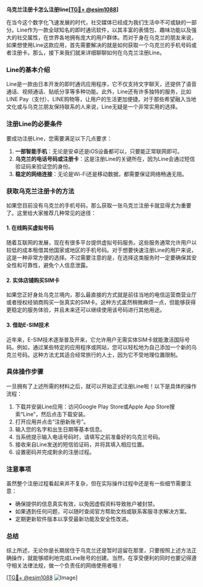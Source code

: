 **乌克兰注册卡怎么注册line[[TG💪+ @esim1088](https://t.me/s/esim1088)]**

在当今这个数字化飞速发展的时代，社交媒体已经成为我们生活中不可或缺的一部分。Line作为一款全球知名的即时通讯软件，以其丰富的表情包、趣味功能以及强大的社交属性，在世界各地拥有庞大的用户群体。而对于身在乌克兰的朋友来说，如果想使用Line这款应用，首先需要解决的就是如何获取一个乌克兰的手机号码或者注册卡。那么，接下来我们就来详细聊聊如何在乌克兰注册Line。

### Line的基本介绍

Line是一款由日本开发的即时通讯应用程序，它不仅支持文字聊天，还提供了语音通话、视频通话、贴纸分享等多种功能。此外，Line还有许多独特的服务，比如LINE Pay（支付）、LINE购物等，让用户的生活更加便捷。对于那些希望融入当地文化或与乌克兰朋友保持联系的人来说，Line无疑是一个非常实用的选择。

### 注册Line的必要条件

要成功注册Line，您需要满足以下几点要求：

1. **一部智能手机**：无论是安卓还是iOS设备都可以，只要能正常联网即可。
2. **乌克兰的电话号码或注册卡**：这是注册Line的关键所在，因为Line会通过短信验证码来验证您的身份。
3. **稳定的网络连接**：无论是Wi-Fi还是移动数据，都需要保证网络畅通无阻。

### 获取乌克兰注册卡的方法

如果您目前没有乌克兰的手机号码，那么获取一张乌克兰注册卡就显得尤为重要了。这里给大家推荐几种常见的途径：

#### 1. 在线购买虚拟号码

随着互联网的发展，现在有很多平台提供虚拟号码服务。这些服务通常允许用户以较低的成本租借其他国家或地区的手机号码。对于想要快速注册Line的用户来说，这是一种非常方便的选择。不过需要注意的是，在选择这类服务时一定要确保其安全性和可靠性，避免个人信息泄露。

#### 2. 实体店铺购买SIM卡

如果您正好身处乌克兰境内，那么最直接的方式就是前往当地的电信运营商营业厅或者授权经销商购买一张真实的SIM卡。这种方式虽然稍微麻烦一点，但能够获得更稳定的服务体验，并且未来还可以继续使用该号码进行其他用途。

#### 3. 借助E-SIM技术

近年来，E-SIM技术逐渐普及开来，它允许用户无需实体SIM卡就能激活国际号码。例如，通过某些特定的应用程序或网站，您可以轻松地为自己添加一个新的乌克兰号码。这种方法尤其适合经常旅行的人士，因为它不受地理位置限制。

### 具体操作步骤

一旦拥有了上述所需的材料之后，就可以开始正式注册Line啦！以下是具体的操作流程：

1. 下载并安装Line应用：访问Google Play Store或Apple App Store搜索“Line”，然后点击下载安装。
2. 打开应用并点击“注册新账号”。
3. 输入您的名字和出生日期等基本信息。
4. 当系统提示输入电话号码时，请填写之前准备好的乌克兰号码。
5. 接收来自Line发送的短信验证码，并将其填入相应位置。
6. 设置密码并完成剩余的注册过程。

### 注意事项

虽然整个注册过程看起来并不复杂，但在实际操作过程中还是有一些细节需要注意：

- 确保提供的信息真实有效，以免因虚假资料导致账户被封禁。
- 如果遇到任何问题，可以随时查阅官方帮助文档或联系客服寻求解决方案。
- 定期更新软件版本以享受最新功能及安全性改进。

### 总结

综上所述，无论你是长期居住于乌克兰还是暂时逗留在那里，只要按照上述方法正确操作，就能够顺利地完成Line账号的创建。当然，在享受便利的同时也要记得遵守相关法律法规，做一个负责任的网络使用者哦！

[[TG💪+ @esim1088](https://t.me/s/esim1088) ![Image](https://i.postimg.cc/4NQfJmqS/Snipaste-2025-05-13-00-14-12.png)]